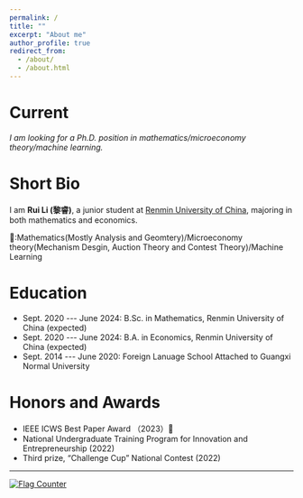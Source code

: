 ```yaml
---
permalink: /
title: ""
excerpt: "About me"
author_profile: true
redirect_from: 
  - /about/
  - /about.html
---
```


Current
===

*I am looking for a Ph.D. position in mathematics/microeconomy theory/machine learning.*


Short Bio
===

I am **Rui Li (黎睿)**, a junior student at [Renmin University of China](https://www.ruc.edu.cn/home1024), majoring in both mathematics and economics. 

🌱:Mathematics(Mostly Analysis and Geomtery)/Microeconomy theory(Mechanism Desgin, Auction Theory and Contest Theory)/Machine Learning

Education
===
* Sept. 2020 --- June 2024: B.Sc. in Mathematics, Renmin University of China (expected)
* Sept. 2020 --- June 2024: B.A. in Economics, Renmin University of China (expected)
* Sept. 2014 --- June 2020: Foreign Lanuage School Attached to Guangxi Normal University 

Honors and Awards
===
* IEEE ICWS Best Paper Award （2023）🥳
* National Undergraduate Training Program for Innovation and Entrepreneurship    (2022)
* Third prize, “Challenge Cup” National Contest      (2022)


<script>
document.write("Last modifid at: "+document.lastModified+"" )
</script>

---

<a href="https://info.flagcounter.com/21GO"><img src="https://s01.flagcounter.com/map/21GO/size_s/txt_000000/border_CCCCCC/pageviews_1/viewers_0/flags_0/" alt="Flag Counter" border="0"></a>
